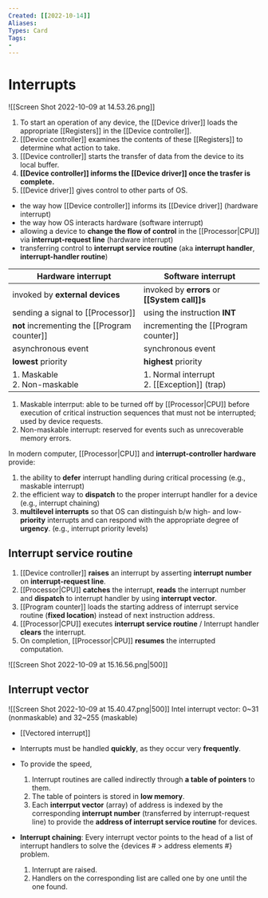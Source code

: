 ```yaml
---
Created: [[2022-10-14]]
Aliases: 
Types: Card
Tags: 
- 
---
```

# Interrupts
![[Screen Shot 2022-10-09 at 14.53.26.png]]
1. To start an operation of any device, the [[Device driver]] loads the appropriate [[Registers]] in the [[Device controller]]. 
2. [[Device controller]] examines the contents of these [[Registers]] to determine what action to take. 
3. [[Device controller]] starts the transfer of data from the device to its local buffer. 
4. **[[Device controller]] informs the [[Device driver]] once the trasfer is complete.** 
5. [[Device driver]] gives control to other parts of OS. 

- the way how [[Device controller]] informs its [[Device driver]] (hardware interrupt)
- the way how OS interacts hardware (software interrupt)
- allowing a device to **change the flow of control** in the [[Processor|CPU]] via **interrupt-request line** (hardware interrupt)
- transferring control to **interrupt service routine** (aka **interrupt handler**, **interrupt-handler routine**)

| Hardware interrupt                           | Software interrupt                             |
| -------------------------------------------- | ---------------------------------------------- |
| invoked by **external devices**              | invoked by **errors** or **[[System call]]s**  |
| sending a signal to [[Processor]]            | using the instruction **INT**                  |
| **not** incrementing the [[Program counter]] | incrementing the [[Program counter]]           |
| asynchronous event                           | synchronous event                              |
| **lowest** priority                          | **highest** priority                           |
| 1. Maskable<br>2. Non-maskable               | 1. Normal interrupt<br>2. [[Exception]] (trap) |

1. Maskable interrput: able to be turned off by [[Processor|CPU]] before execution of critical instruction sequences that must not be interrupted; used by device requests. 
2. Non-maskable interrupt: reserved for events such as unrecoverable memory errors. 

In modern computer, [[Processor|CPU]] and **interrupt-controller hardware** provide: 
1. the ability to **defer** interrupt handling during critical processing
   (e.g., maskable interrupt)
2. the efficient way to **dispatch** to the proper interrupt handler for a device 
   (e.g., interrupt chaining)
3. **multilevel interrupts** so that OS can distinguish b/w high- and low-**priority** interrupts and can respond with the appropriate degree of **urgency**. 
   (e.g., interrupt priority levels)

## Interrupt service routine
1. [[Device controller]] **raises** an interrupt by asserting **interrupt number** on **interrupt-request line**. 
2. [[Processor|CPU]] **catches** the interrupt, **reads** the interrupt number and **dispatch** to interrupt handler by using **interrupt vector**. 
5. [[Program counter]] loads the starting address of interrupt service routine (**fixed location**) instead of next instruction address. 
6.  [[Processor|CPU]] executes **interrupt service routine** / Interrupt handler **clears** the interrupt.  
7. On completion, [[Processor|CPU]] **resumes** the interrupted computation. 

![[Screen Shot 2022-10-09 at 15.16.56.png|500]]

## Interrupt vector
![[Screen Shot 2022-10-09 at 15.40.47.png|500]]
Intel interrupt vector: 0~31 (nonmaskable) and 32~255 (maskable)

- [[Vectored interrupt]]
- Interrupts must be handled **quickly**, as they occur very **frequently**. 
- To provide the speed, 
	1. Interrupt routines are called indirectly through **a table of pointers** to them. 
	2. The table of pointers is stored in **low memory**. 
	3. Each **interrput vector** (array) of address is indexed by the corresponding **interrupt number** (transferred by interrupt-request line) to provide the **address of interrupt service routine** for devices. 

- **Interrupt chaining**: 
  Every interrupt vector points to the head of a list of interrupt handlers to solve the {devices # > address elements #} problem. 
	1. Interrupt are raised. 
	2. Handlers on the corresponding list are called one by one until the one found.